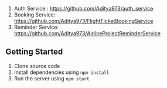 1. Auth Service : <https://github.com/Aditya973/auth_service>
2. Booking Service: <https://github.com/Aditya973/FlightTicketBookingService>
3. Reminder Service: <https://github.com/Aditya973/AirlineProjectReminderService>

## Getting Started
1. Clone source code
2. Install dependencies using `npm install`
3. Run the server using `npm start`
